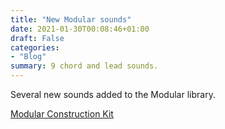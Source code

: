 ```yaml
---
title: "New Modular sounds"
date: 2021-01-30T00:08:46+01:00
draft: False
categories: 
- "Blog"
summary: 9 chord and lead sounds.
---
```


Several new sounds added to the Modular library.

<a href="https://github.com/publicsamples/Modular-Construction-Kit" target="_blank">Modular Construction Kit</a>


